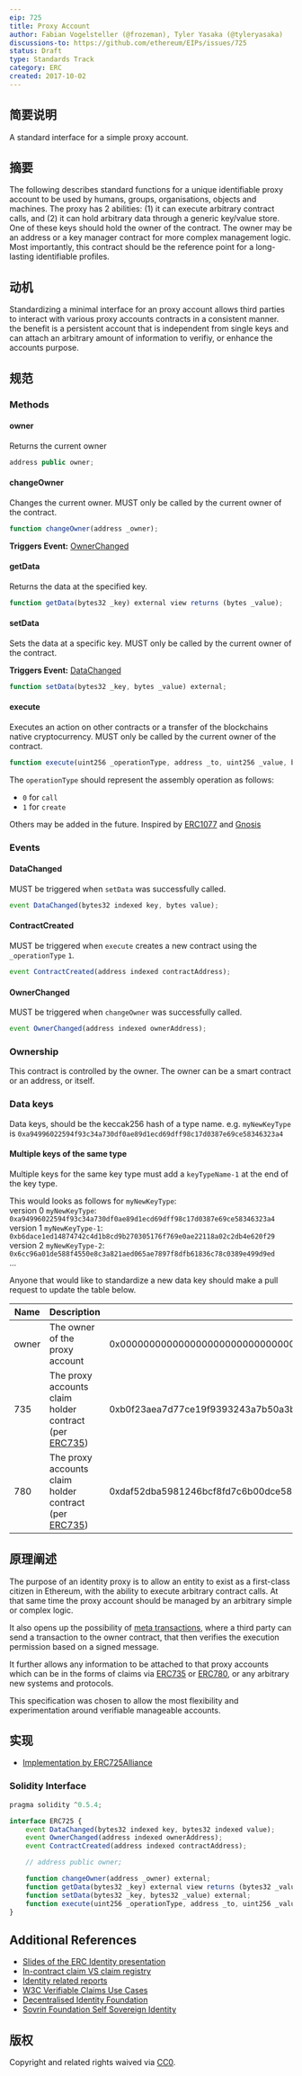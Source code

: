 ```yaml
---
eip: 725
title: Proxy Account
author: Fabian Vogelsteller (@frozeman), Tyler Yasaka (@tyleryasaka)
discussions-to: https://github.com/ethereum/EIPs/issues/725
status: Draft
type: Standards Track
category: ERC
created: 2017-10-02
---
```


## 简要说明
A standard interface for a simple proxy account.

## 摘要

The following describes standard functions for a unique identifiable proxy account to be used by humans, groups, organisations, objects and machines. The proxy has 2 abilities: (1) it can execute arbitrary contract calls, and (2) it can hold arbitrary data through a generic key/value store. One of these keys should hold the owner of the contract. The owner may be an address or a key manager contract for more complex management logic. Most importantly, this contract should be the reference point for a long-lasting identifiable profiles.

## 动机

Standardizing a minimal interface for an proxy account allows third parties to interact with various proxy accounts contracts in a consistent manner. 
the benefit is a persistent account that is independent from single keys and can attach an arbitrary amount of information to verifiy, or enhance the accounts purpose.

## 规范


### Methods

#### owner

Returns the current owner

```js
address public owner;
```

#### changeOwner

Changes the current owner. MUST only be called by the current owner of the contract.

```js
function changeOwner(address _owner);
```

**Triggers Event:** [OwnerChanged](#ownerchanged)

#### getData

Returns the data at the specified key.

```js
function getData(bytes32 _key) external view returns (bytes _value);
```

#### setData

Sets the data at a specific key. MUST only be called by the current owner of the contract.

**Triggers Event:** [DataChanged](#datachanged)

```js
function setData(bytes32 _key, bytes _value) external;
```

#### execute

Executes an action on other contracts or a transfer of the blockchains native cryptocurrency. MUST only be called by the current owner of the contract.

```js
function execute(uint256 _operationType, address _to, uint256 _value, bytes _data) external;
```

The `operationType` should represent the assembly operation as follows:
- `0` for `call`
- `1` for `create`

Others may be added in the future. Inspired by [ERC1077](https://eips.ethereum.org/EIPS/eip-1077) and [Gnosis](https://github.com/gnosis/safe-contracts/blob/master/contracts/Enum.sol#L7)

### Events


#### DataChanged

MUST be triggered when `setData` was successfully called.

```js
event DataChanged(bytes32 indexed key, bytes value);
```

#### ContractCreated

MUST be triggered when `execute` creates a new contract using the `_operationType` `1`.

```js
event ContractCreated(address indexed contractAddress);
```

#### OwnerChanged

MUST be triggered when `changeOwner` was successfully called.

```js
event OwnerChanged(address indexed ownerAddress);
```


### Ownership

This contract is controlled by the owner. The owner can be a smart contract or an address, or itself.

### Data keys

Data keys, should be the keccak256 hash of a type name.
e.g. `myNewKeyType` is `0xa94996022594f93c34a730df0ae89d1ecd69dff98c17d0387e69ce58346323a4`

#### Multiple keys of the same type

Multiple keys for the same key type must add a `keyTypeName-1` at the end of the key type.

This would looks as follows for `myNewKeyType`:  
version 0 `myNewKeyType`: `0xa94996022594f93c34a730df0ae89d1ecd69dff98c17d0387e69ce58346323a4`   
version 1 `myNewKeyType-1`: `0xb6dace1ed14874742c4d1b8cd9b270305176f769e0ae22118a02c2db4e620f29`   
version 2 `myNewKeyType-2`: `0x6cc96a01de588f4550e8c3a821aed065ae7897f8dfb61836c78c0389e499d9ed`   
...

Anyone that would like to standardize a new data key should make a pull request to update the table below.

| Name | Description | Key | value |
| --- | --- | --- | --- |
| owner | The owner of the proxy account | 0x0000000000000000000000000000000000000000000000000000000000000000 | left padded owner address, e.g. `0x000000000000000000000000de0B295669a9FD93d5F28D9Ec85E40f4cb697BAe` |
| 735 | The proxy accounts claim holder contract (per [ERC735](https://github.com/ethereum/EIPs/issues/735)) | 0xb0f23aea7d77ce19f9393243a7b50a3bcaac893c7d68a5a309dea7cacf035fd0 | left padded address of the claim holder contract,  e.g. `0x000000000000000000000000de0B295669a9FD93d5F28D9Ec85E40f4cb697BAe` |
| 780 | The proxy accounts claim holder contract (per [ERC735](https://github.com/ethereum/EIPs/issues/735)) | 0xdaf52dba5981246bcf8fd7c6b00dce587fdcf5e2a95b281eea95dcd1376afdcd | left padded address of the claim registry contract,  e.g. `0x000000000000000000000000de0B295669a9FD93d5F28D9Ec85E40f4cb697BAe` |

## 原理阐述

The purpose of an identity proxy is to allow an entity to exist as a first-class citizen in Ethereum, with the ability to execute arbitrary contract calls. At that same time the proxy account should be managed by an arbitrary simple or complex logic.

It also opens up the possibility of [meta transactions](https://medium.com/@austin_48503/ethereum-meta-transactions-90ccf0859e84), where a third party can send a transaction to the owner contract, that then verifies the execution permission based on a signed message.

It further allows any information to be attached to that proxy accounts which can be in the forms of claims via [ERC735](https://github.com/ethereum/EIPs/issues/735) or [ERC780](https://github.com/ethereum/EIPs/issues/780), or any arbitrary new systems and protocols.

This specification was chosen to allow the most flexibility and experimentation around verifiable manageable accounts.


## 实现

- [Implementation by ERC725Alliance](https://github.com/ERC725Alliance/erc725/tree/master/contracts/contracts)


### Solidity Interface
```js
pragma solidity ^0.5.4;

interface ERC725 {
    event DataChanged(bytes32 indexed key, bytes32 indexed value);
    event OwnerChanged(address indexed ownerAddress);
    event ContractCreated(address indexed contractAddress);

    // address public owner;

    function changeOwner(address _owner) external;
    function getData(bytes32 _key) external view returns (bytes32 _value);
    function setData(bytes32 _key, bytes32 _value) external;
    function execute(uint256 _operationType, address _to, uint256 _value, bytes calldata _data) external;
}
```

## Additional References

- [Slides of the ERC Identity presentation](https://www.slideshare.net/FabianVogelsteller/erc-725-identity)
- [In-contract claim VS claim registry](https://github.com/ethereum/wiki/wiki/ERC-735:-Claim-Holder-Registry-vs.-in-contract)
- [Identity related reports](https://www.weboftrust.info/specs.html)
- [W3C Verifiable Claims Use Cases](https://w3c.github.io/vc-use-cases/)
- [Decentralised Identity Foundation](https://identity.foundation)
- [Sovrin Foundation Self Sovereign Identity](https://sovrin.org/wp-content/uploads/2017/06/The-Inevitable-Rise-of-Self-Sovereign-Identity.pdf)

## 版权
Copyright and related rights waived via [CC0](https://creativecommons.org/publicdomain/zero/1.0/).
